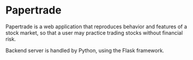 # Papertrade

Papertrade is a web application that reproduces behavior and features of a stock market, so that a user may practice trading stocks without financial risk.

Backend server is handled by Python, using the Flask framework.